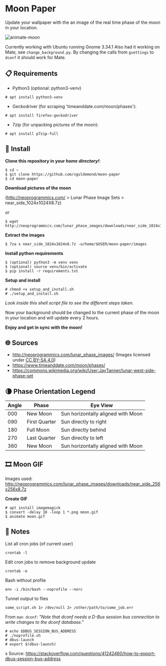 # Moon Paper

Update your wallpaper with the an image of the real time phase of the moon in your location.

![animate-moon](images/moon.gif)

Currently working with Ubuntu running Gnome 3.34.1
Also had it working on Mate, see `change_background.py`. By changing the calls from `gsettings` to `dconf` it should work for Mate.

## 📋 Requirements

- Python3 (optional: python3-venv)
```
# apt install python3-venv
```

- Geckodriver (for scraping 'timeanddate.com/moon/phases'):
```
# apt install firefox-geckodriver
```

- 7zip (for unpacking pictures of the moon):
```
# apt install p7zip-full
```

## 🔧 Install

**Clone this repository in your _home directory!_**:

```
$ cd ~
$ git clone https://github.com/sguldemond/moon-paper
$ cd moon-paper
```

**Download pictures of the moon**

(http://neoprogrammics.com/ > Lunar Phase Image Sets > near_side_1024x1024X8.7z)

_or_

```
$ wget http://neoprogrammics.com/lunar_phase_images/downloads/near_side_1024x1024x8.7z
```

**Extract the images**

```
$ 7za x near_side_1024x1024x8.7z -o/home/$USER/moon-paper/images
```

**Install python requirements**

```
$ (optional) python3 -m venv venv
$ (optional) source venv/bin/activate
$ pip install -r requirements.txt
```

**Setup and install**

```
# chmod +x setup_and_install.sh
# ./setup_and_install.sh
```

_Look inside this shell script file to see the different steps taken._


Now your background should be changed to the current phase of the moon in your location and will update every 2 hours.

**Enjoy and get in sync with the moon!**


## 🌐 Sources

- http://neoprogrammics.com/lunar_phase_images/ (Images licensed under [CC BY-SA 4.0](https://creativecommons.org/licenses/by-sa/4.0/]))
- https://www.timeanddate.com/moon/phases/
- https://commons.wikimedia.org/wiki/User:JayTanner/lunar-west-side-phase-set


## 🌘 Phase Orientation Legend

| Angle | Phase         | Eye View                           |
|-------|---------------|------------------------------------|
| 000   | New Moon      | Sun horizontally aligned with Moon |
| 090   | First Quarter | Sun directly to right              |
| 180   | Full Moon     | Sun directly behind                |
| 270   | Last Quarter  | Sun directly to left               |
| 360   | New Moon      | Sun horizontally aligned with Moon |

## 🎞️ Moon GIF

Images used:
http://neoprogrammics.com/lunar_phase_images/downloads/near_side_256x256x8.7z

**Create GIF**

```
# apt install imagemagick
$ convert -delay 10 -loop 1 *.png moon.gif
$ animate moon.gif
```

## 📓 Notes

List all cron jobs (of current user)
```
crontab -l
```

Edit cron jobs to remove background update
```
crontab -e
```

Bash without profile
```
env -i /bin/bash --noprofile --norc
```

Tunnel output to files
```
some_script.sh 1> /dev/null 2> /other/path/to/some_job.err
```

From `man dconf`: _"Note that dconf needs a D-Bus session bus connection to write changes to the dconf database."_
```
# echo $DBUS_SESSION_BUS_ADDRESS
# ./noprofile.sh
# dbus-launch
# export $(dbus-launch)
```
s
Source: https://stackoverflow.com/questions/41242460/how-to-export-dbus-session-bus-address
